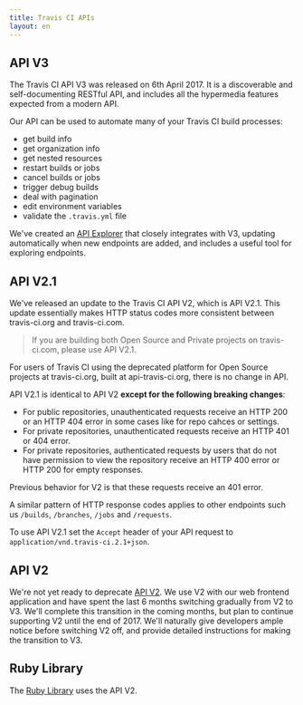 ```yaml
---
title: Travis CI APIs
layout: en
---
```


<div id="toc"></div>

## API V3

The Travis CI API V3 was released on 6th April 2017. It is a discoverable and
self-documenting RESTful API, and includes all the hypermedia features expected
from a modern API.

Our API can be used to automate many of your Travis CI build processes:

- get build info
- get organization info
- get nested resources
- restart builds or jobs
- cancel builds or jobs
- trigger debug builds
- deal with pagination
- edit environment variables
- validate the `.travis.yml` file

We've created an [API Explorer](https://developer.travis-ci.com/) that closely
integrates with V3, updating automatically when new endpoints are added, and
includes a useful tool for exploring endpoints.

## API V2.1

We've released an update to the Travis CI API V2, which is API V2.1. This update essentially makes HTTP status codes more consistent between travis-ci.org and travis-ci.com.

> If you are building both Open Source and Private projects on travis-ci.com, please use API V2.1.

For users of Travis CI using the deprecated platform for Open Source projects at travis-ci.org, built at api-travis-ci.org, there is no change in API.

API V2.1 is identical to API V2 **except for the following breaking changes**:

* For public repositories, unauthenticated requests receive an HTTP 200 or an HTTP 404 error in some cases like for repo cahces or settings.
* For private repositories, unauthenticated requests receive an HTTP 401 or 404 error.
* For private repositories, authenticated requests by users that do not have permission to view the repository receive an HTTP 400 error or HTTP 200 for empty responses.

Previous behavior for V2 is that these requests receive an 401 error.

A similar pattern of HTTP response codes applies to other endpoints such us `/builds`, `/branches`, `/jobs` and `/requests`.

To use API V2.1 set the `Accept` header of your API request to `application/vnd.travis-ci.2.1+json`.

## API V2

We're not yet ready to deprecate [API V2](/api/). We use V2 with our web frontend
application and have spent the last 6 months switching gradually from V2 to V3.
We'll complete this transition in the coming months, but plan to continue
supporting V2 until the end of 2017. We'll naturally give developers ample
notice before switching V2 off, and provide detailed instructions for making the
transition to V3.

## Ruby Library

The [Ruby Library](https://github.com/travis-ci/travis#ruby-library) uses the
API V2.
